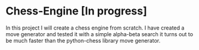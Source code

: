 # Chess-Engine [In progress]
In this project I will create a chess engine from scratch. I have created a move generator and tested it with a simple alpha-beta search it turns out to be much faster than the python-chess library move generator. 

